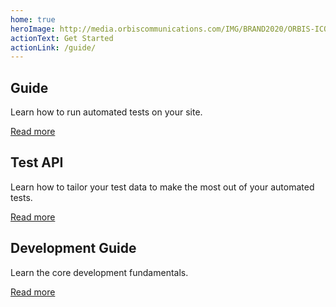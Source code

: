 ```yaml
---
home: true
heroImage: http://media.orbiscommunications.com/IMG/BRAND2020/ORBIS-ICON-OUTCOME-BLACK.svg
actionText: Get Started
actionLink: /guide/
---
```


<div class="features">
    <div class="feature">
        <h2>Guide</h2> 
        <p>Learn how to run automated tests on your site.</p>
        <p><a href="guide/">Read more</a></p>
    </div>
    <div class="feature">
        <h2>Test API</h2> 
        <p>Learn how to tailor your test data to make the most out of your automated tests.</p>
        <p><a href="tests/">Read more</a></p>
    </div>
    <div class="feature">
        <h2>Development Guide</h2> 
        <p>Learn the core development fundamentals.</p>
        <p><a href="development/">Read more</a></p>
    </div>
</div>